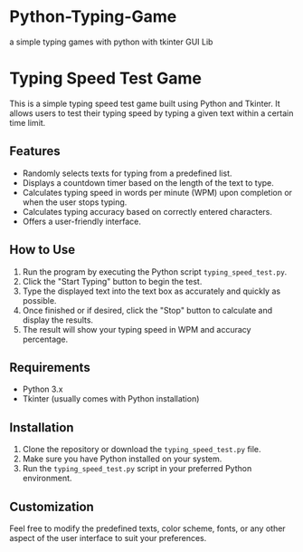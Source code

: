 # Python-Typing-Game
a simple typing games with python with tkinter GUI Lib
# Typing Speed Test Game

This is a simple typing speed test game built using Python and Tkinter. It allows users to test their typing speed by typing a given text within a certain time limit.

## Features

- Randomly selects texts for typing from a predefined list.
- Displays a countdown timer based on the length of the text to type.
- Calculates typing speed in words per minute (WPM) upon completion or when the user stops typing.
- Calculates typing accuracy based on correctly entered characters.
- Offers a user-friendly interface.

## How to Use

1. Run the program by executing the Python script `typing_speed_test.py`.
2. Click the "Start Typing" button to begin the test.
3. Type the displayed text into the text box as accurately and quickly as possible.
4. Once finished or if desired, click the "Stop" button to calculate and display the results.
5. The result will show your typing speed in WPM and accuracy percentage.

## Requirements

- Python 3.x
- Tkinter (usually comes with Python installation)

## Installation

1. Clone the repository or download the `typing_speed_test.py` file.
2. Make sure you have Python installed on your system.
3. Run the `typing_speed_test.py` script in your preferred Python environment.

## Customization

Feel free to modify the predefined texts, color scheme, fonts, or any other aspect of the user interface to suit your preferences.
